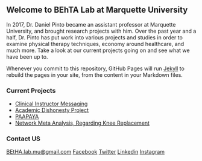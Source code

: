## Welcome to BEhTA Lab at Marquette University

In 2017, Dr. Daniel Pinto became an assistant professor at Marquette University, and brought research projects with him. Over the past year and a half, Dr. Pinto has put work into various projects and studies in order to examine physical therapy techniques, economy around healthcare, and much more. Take a look at our current projects going on and see what we have been up to.

Whenever you commit to this repository, GitHub Pages will run [Jekyll](https://jekyllrb.com/) to rebuild the pages in your site, from the content in your Markdown files.

### Current Projects

- [Clinical Instructor Messaging]()
- [Academic Dishonesty Project]()
- [PAAPAYA]() 
- [Network Meta Analysis, Regarding Knee Replacement]()


### Contact US
BEtHA.lab.mu@gmail.com
[Facebook]()
[Twitter]()
[Linkedin]()
[Instagram]()

